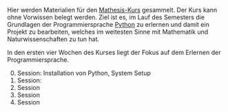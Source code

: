 Hier werden Materialien für den [Mathesis-Kurs](https://www.mintgruen.tu-berlin.de/studium-und-lehre/mintgruen-labore/mathesis/) gesammelt. Der Kurs kann ohne Vorwissen belegt werden. Ziel ist es, im Lauf des Semesters die Grundlagen der Programmiersprache [Python](https://de.wikipedia.org/wiki/Python_(Programmiersprache)) zu erlernen und damit ein Projekt zu bearbeiten, welches im weitesten Sinne mit Mathematik und Naturwissenschaften zu tun hat.

In den ersten vier Wochen des Kurses liegt der Fokus auf dem Erlernen der Programmiersprache.  

0. Session: Installation von Python, System Setup
1. Session:
2. Session
3. Session
4. Session